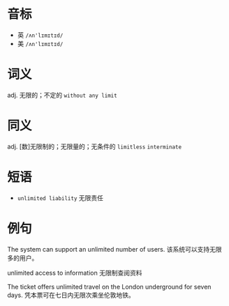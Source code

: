 # 音标

- 英 `/ʌn'lɪmɪtɪd/`
- 美 `/ʌn'lɪmɪtɪd/`

# 词义

adj. 无限的；不定的
`without any limit`

# 同义

adj. [数]无限制的；无限量的；无条件的
`limitless` `interminate`

# 短语

- `unlimited liability` 无限责任

# 例句

The system can support an unlimited number of users.
该系统可以支持无限多的用户。

unlimited access to information
无限制查阅资料

The ticket offers unlimited travel on the London underground for seven days.
凭本票可在七日内无限次乘坐伦敦地铁。


